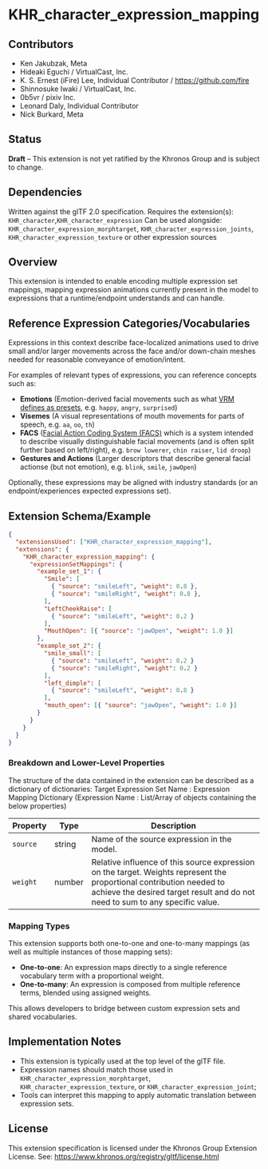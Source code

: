 # KHR_character_expression_mapping

## Contributors

- Ken Jakubzak, Meta
- Hideaki Eguchi / VirtualCast, Inc.
- K. S. Ernest (iFire) Lee, Individual Contributor / https://github.com/fire
- Shinnosuke Iwaki / VirtualCast, Inc.
- 0b5vr / pixiv Inc.
- Leonard Daly, Individual Contributor
- Nick Burkard, Meta

## Status

**Draft** – This extension is not yet ratified by the Khronos Group and is subject to change.

## Dependencies

Written against the glTF 2.0 specification.
Requires the extension(s): `KHR_character`,`KHR_character_expression`
Can be used alongside: `KHR_character_expression_morphtarget`, `KHR_character_expression_joints`, `KHR_character_expression_texture` or other expression sources

## Overview

This extension is intended to enable encoding multiple expression set mappings, mapping expression animations currently present in the model to expressions that a runtime/endpoint understands and can handle.

## Reference Expression Categories/Vocabularies

Expressions in this context describe face-localized animations used to drive small and/or larger movements across the face and/or down-chain meshes needed for reasonable conveyance of emotion/intent.

For examples of relevant types of expressions, you can reference concepts such as:

- **Emotions** (Emotion-derived facial movements such as what [VRM defines as presets](https://github.com/vrm-c/vrm-specification/blob/master/specification/VRMC_vrm-1.0/expressions.md), e.g. `happy`, `angry`, `surprised`)
- **Visemes** (A visual representations of mouth movements for parts of speech, e.g. `aa`, `oo`, `th`)
- **FACS** ([Facial Action Coding System (FACS)](https://en.wikipedia.org/wiki/Facial_Action_Coding_System) which is a system intended to describe visually distinguishable facial movements (and is often split further based on left/right), e.g. `brow lowerer`, `chin raiser`, `lid droop`)
- **Gestures and Actions** (Larger descriptors that describe general facial actionse (but not emotion), e.g. `blink`, `smile`, `jawOpen`)

Optionally, these expressions may be aligned with industry standards (or an endpoint/experiences expected expressions set).

## Extension Schema/Example

```json
{
  "extensionsUsed": ["KHR_character_expression_mapping"],
  "extensions": {
    "KHR_character_expression_mapping": {
      "expressionSetMappings": {
        "example_set_1": {
          "Smile": [
            { "source": "smileLeft", "weight": 0.8 },
            { "source": "smileRight", "weight": 0.8 },
          ],
          "LeftCheekRaise": [
            { "source": "smileLeft", "weight": 0.2 }
          ],
          "MouthOpen": [{ "source": "jawOpen", "weight": 1.0 }]
        },
        "example_set_2": {
          "smile_small": [
            { "source": "smileLeft", "weight": 0.2 }
            { "source": "smileRight", "weight": 0.2 }
          ],
          "left_dimple": [
            { "source": "smileLeft", "weight": 0.8 }
          ],
          "mouth_open": [{ "source": "jawOpen", "weight": 1.0 }]
        }
      }
    }
  }
}
```

### Breakdown and Lower-Level Properties

The structure of the data contained in the extension can be described as a dictionary of dictionaries:
Target Expression Set Name : Expression Mapping Dictionary (Expression Name : List/Array of objects containing the below properties)

| Property | Type   | Description                                                   |
| -------- | ------ | ------------------------------------------------------------- |
| `source` | string | Name of the source expression in the model.                   |
| `weight` | number | Relative influence of this source expression on the target. Weights represent the proportional contribution needed to achieve the desired target result and do not need to sum to any specific value. |

### Mapping Types

This extension supports both one-to-one and one-to-many mappings (as well as multiple instances of those mapping sets):

- **One-to-one**: An expression maps directly to a single reference vocabulary term with a proportional weight.
- **One-to-many**: An expression is composed from multiple reference terms, blended using assigned weights.

This allows developers to bridge between custom expression sets and shared vocabularies.

## Implementation Notes

- This extension is typically used at the top level of the glTF file.
- Expression names should match those used in `KHR_character_expression_morphtarget`, `KHR_character_expression_texture`, or `KHR_character_expression_joint`;
- Tools can interpret this mapping to apply automatic translation between expression sets.

## License

This extension specification is licensed under the Khronos Group Extension License.
See: https://www.khronos.org/registry/gltf/license.html
